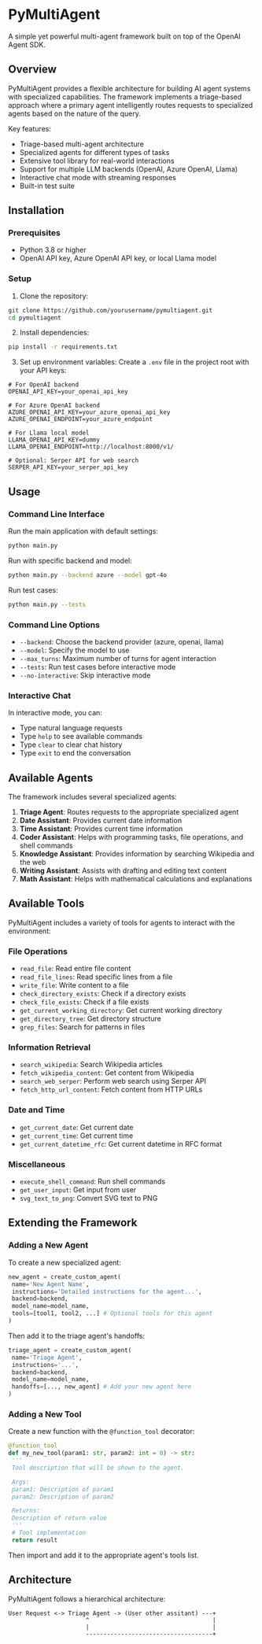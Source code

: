 ﻿# PyMultiAgent

A simple yet powerful multi-agent framework built on top of the OpenAI Agent SDK.

## Overview

PyMultiAgent provides a flexible architecture for building AI agent systems with specialized capabilities. The framework implements a triage-based approach where a primary agent intelligently routes requests to specialized agents based on the nature of the query.

Key features:
- Triage-based multi-agent architecture
- Specialized agents for different types of tasks
- Extensive tool library for real-world interactions
- Support for multiple LLM backends (OpenAI, Azure OpenAI, Llama)
- Interactive chat mode with streaming responses
- Built-in test suite

## Installation

### Prerequisites

- Python 3.8 or higher
- OpenAI API key, Azure OpenAI API key, or local Llama model

### Setup

1. Clone the repository:
```bash
git clone https://github.com/yourusername/pymultiagent.git
cd pymultiagent
```

2. Install dependencies:
```bash
pip install -r requirements.txt
```

3. Set up environment variables:
Create a `.env` file in the project root with your API keys:

```
# For OpenAI backend
OPENAI_API_KEY=your_openai_api_key

# For Azure OpenAI backend
AZURE_OPENAI_API_KEY=your_azure_openai_api_key
AZURE_OPENAI_ENDPOINT=your_azure_endpoint

# For Llama local model
LLAMA_OPENAI_API_KEY=dummy
LLAMA_OPENAI_ENDPOINT=http://localhost:8000/v1/

# Optional: Serper API for web search
SERPER_API_KEY=your_serper_api_key
```

## Usage

### Command Line Interface

Run the main application with default settings:
```bash
python main.py
```

Run with specific backend and model:
```bash
python main.py --backend azure --model gpt-4o
```

Run test cases:
```bash
python main.py --tests
```

### Command Line Options

- `--backend`: Choose the backend provider (azure, openai, llama)
- `--model`: Specify the model to use
- `--max_turns`: Maximum number of turns for agent interaction
- `--tests`: Run test cases before interactive mode
- `--no-interactive`: Skip interactive mode

### Interactive Chat

In interactive mode, you can:
- Type natural language requests
- Type `help` to see available commands
- Type `clear` to clear chat history
- Type `exit` to end the conversation

## Available Agents

The framework includes several specialized agents:

1. **Triage Agent**: Routes requests to the appropriate specialized agent
2. **Date Assistant**: Provides current date information
3. **Time Assistant**: Provides current time information
4. **Coder Assistant**: Helps with programming tasks, file operations, and shell commands
5. **Knowledge Assistant**: Provides information by searching Wikipedia and the web
6. **Writing Assistant**: Assists with drafting and editing text content
7. **Math Assistant**: Helps with mathematical calculations and explanations

## Available Tools

PyMultiAgent includes a variety of tools for agents to interact with the environment:

### File Operations
- `read_file`: Read entire file content
- `read_file_lines`: Read specific lines from a file
- `write_file`: Write content to a file
- `check_directory_exists`: Check if a directory exists
- `check_file_exists`: Check if a file exists
- `get_current_working_directory`: Get current working directory
- `get_directory_tree`: Get directory structure
- `grep_files`: Search for patterns in files

### Information Retrieval
- `search_wikipedia`: Search Wikipedia articles
- `fetch_wikipedia_content`: Get content from Wikipedia
- `search_web_serper`: Perform web search using Serper API
- `fetch_http_url_content`: Fetch content from HTTP URLs

### Date and Time
- `get_current_date`: Get current date
- `get_current_time`: Get current time
- `get_current_datetime_rfc`: Get current datetime in RFC format

### Miscellaneous
- `execute_shell_command`: Run shell commands
- `get_user_input`: Get input from user
- `svg_text_to_png`: Convert SVG text to PNG

## Extending the Framework

### Adding a New Agent

To create a new specialized agent:

```python
new_agent = create_custom_agent(
 name='New Agent Name',
 instructions='Detailed instructions for the agent...',
 backend=backend,
 model_name=model_name,
 tools=[tool1, tool2, ...] # Optional tools for this agent
)
```

Then add it to the triage agent's handoffs:

```python
triage_agent = create_custom_agent(
 name='Triage Agent',
 instructions='...',
 backend=backend,
 model_name=model_name,
 handoffs=[..., new_agent] # Add your new agent here
)
```

### Adding a New Tool

Create a new function with the `@function_tool` decorator:

```python
@function_tool
def my_new_tool(param1: str, param2: int = 0) -> str:
 '''
 Tool description that will be shown to the agent.

 Args:
 param1: Description of param1
 param2: Description of param2

 Returns:
 Description of return value
 '''
 # Tool implementation
 return result
```

Then import and add it to the appropriate agent's tools list.

## Architecture

PyMultiAgent follows a hierarchical architecture:

```
User Request <-> Triage Agent -> (User other assitant) ---+
                      ^                                   |
                      |                                   |
                      ------------------------------------+
```
